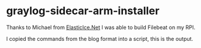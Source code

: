 # graylog-sidecar-arm-installer

Thanks to Michael from [ElasticIce.Net](https://www.elasticice.net/?p=92) I was able to build Filebeat on my RPI. 

I copied the commands from the blog format into a script, this is the output.
